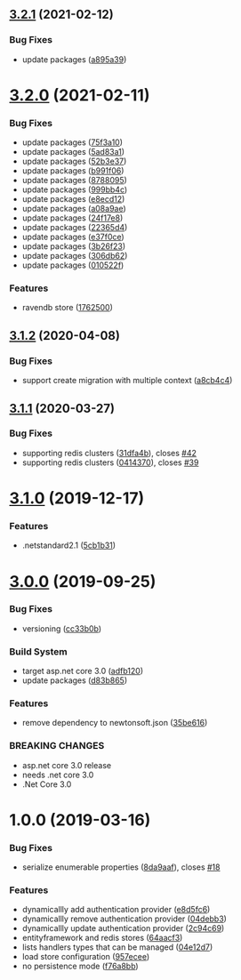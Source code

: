 ## [3.2.1](https://github.com/Aguafrommars/DynamicAuthProviders/compare/3.2.0...3.2.1) (2021-02-12)


### Bug Fixes

* update packages ([a895a39](https://github.com/Aguafrommars/DynamicAuthProviders/commit/a895a391fdca401ddd420f625f0051bb1c74a7ec))

# [3.2.0](https://github.com/Aguafrommars/DynamicAuthProviders/compare/3.1.2...3.2.0) (2021-02-11)


### Bug Fixes

* update packages ([75f3a10](https://github.com/Aguafrommars/DynamicAuthProviders/commit/75f3a1090753259f913f38cba174caced4076b4f))
* update packages ([5ad83a1](https://github.com/Aguafrommars/DynamicAuthProviders/commit/5ad83a132a3851f60fbb6cfc468af55aaedda9d1))
* update packages ([52b3e37](https://github.com/Aguafrommars/DynamicAuthProviders/commit/52b3e373ba29af3f326d0928d65870fddc1e1bf1))
* update packages ([b991f06](https://github.com/Aguafrommars/DynamicAuthProviders/commit/b991f0647da87d5abc19570bde55a63d52671008))
* update packages ([8788095](https://github.com/Aguafrommars/DynamicAuthProviders/commit/8788095d7df62240264a62f042aeb85bf9730d32))
* update packages ([999bb4c](https://github.com/Aguafrommars/DynamicAuthProviders/commit/999bb4cdf9071e5d3804f2410e238a0cbde8206d))
* update packages ([e8ecd12](https://github.com/Aguafrommars/DynamicAuthProviders/commit/e8ecd1274a335d2501c199857ee73c6e41c41f42))
* update packages ([a08a9ae](https://github.com/Aguafrommars/DynamicAuthProviders/commit/a08a9ae1253699d78450df637a3d5390e9ed4998))
* update packages ([24f17e8](https://github.com/Aguafrommars/DynamicAuthProviders/commit/24f17e8a104b7c9376e0953246d6f5ecd112e8d2))
* update packages ([22365d4](https://github.com/Aguafrommars/DynamicAuthProviders/commit/22365d40f7ca4c83f220299b6605232d1e177d21))
* update packages ([e37f0ce](https://github.com/Aguafrommars/DynamicAuthProviders/commit/e37f0ce258daa08b48667f744c56e8b383e1a106))
* update packages ([3b26f23](https://github.com/Aguafrommars/DynamicAuthProviders/commit/3b26f230c8fdd0b6d4ea96ac0d85124812fa9a36))
* update packages ([306db62](https://github.com/Aguafrommars/DynamicAuthProviders/commit/306db6247aff7912b5722308b8d813aac70458c5))
* update packages ([010522f](https://github.com/Aguafrommars/DynamicAuthProviders/commit/010522f157f453117ec92176e3e5d00c2e7ea0cc))


### Features

* ravendb store ([1762500](https://github.com/Aguafrommars/DynamicAuthProviders/commit/1762500d5eb76e67eff896a79aa2437afcc65edc))

## [3.1.2](https://github.com/aguacongas/DymamicAuthProviders/compare/3.1.1...3.1.2) (2020-04-08)


### Bug Fixes

* support create migration with multiple context ([a8cb4c4](https://github.com/aguacongas/DymamicAuthProviders/commit/a8cb4c4b5c6d5c9aa3737b9a474086caacafde82))

## [3.1.1](https://github.com/aguacongas/DymamicAuthProviders/compare/3.1.0...3.1.1) (2020-03-27)


### Bug Fixes

* supporting redis clusters ([31dfa4b](https://github.com/aguacongas/DymamicAuthProviders/commit/31dfa4b4af7c8d02517f4af475c1c1e59b8581fe)), closes [#42](https://github.com/aguacongas/DymamicAuthProviders/issues/42)
* supporting redis clusters ([0414370](https://github.com/aguacongas/DymamicAuthProviders/commit/0414370fc48e96c0e232760f271d6981d233e3e7)), closes [#39](https://github.com/aguacongas/DymamicAuthProviders/issues/39)

# [3.1.0](https://github.com/aguacongas/DymamicAuthProviders/compare/3.0.0...3.1.0) (2019-12-17)


### Features

* .netstandard2.1 ([5cb1b31](https://github.com/aguacongas/DymamicAuthProviders/commit/5cb1b31d91acca41ec4941b487263a955a16b84d))

# [3.0.0](https://github.com/aguacongas/DymamicAuthProviders/compare/2.0.0...3.0.0) (2019-09-25)


### Bug Fixes

* versioning ([cc33b0b](https://github.com/aguacongas/DymamicAuthProviders/commit/cc33b0b))


### Build System

* target asp.net core 3.0 ([adfb120](https://github.com/aguacongas/DymamicAuthProviders/commit/adfb120))
* update packages ([d83b865](https://github.com/aguacongas/DymamicAuthProviders/commit/d83b865))


### Features

* remove dependency to newtonsoft.json ([35be616](https://github.com/aguacongas/DymamicAuthProviders/commit/35be616))


### BREAKING CHANGES

* asp.net core 3.0 release
* needs .net core 3.0
* .Net Core 3.0

# 1.0.0 (2019-03-16)


### Bug Fixes

* serialize enumerable properties ([8da9aaf](https://github.com/aguacongas/DymamicAuthProviders/commit/8da9aaf)), closes [#18](https://github.com/aguacongas/DymamicAuthProviders/issues/18)


### Features

* dynamicallly add authentication provider ([e8d5fc6](https://github.com/aguacongas/DymamicAuthProviders/commit/e8d5fc6))
* dynamicallly remove authentication provider ([04debb3](https://github.com/aguacongas/DymamicAuthProviders/commit/04debb3))
* dynamicallly update authentication provider ([2c94c69](https://github.com/aguacongas/DymamicAuthProviders/commit/2c94c69))
* entityframework and redis stores ([64aacf3](https://github.com/aguacongas/DymamicAuthProviders/commit/64aacf3))
* lists handlers types that can be managed ([04e12d7](https://github.com/aguacongas/DymamicAuthProviders/commit/04e12d7))
* load store configuration ([957ecee](https://github.com/aguacongas/DymamicAuthProviders/commit/957ecee))
* no persistence mode ([f76a8bb](https://github.com/aguacongas/DymamicAuthProviders/commit/f76a8bb))
